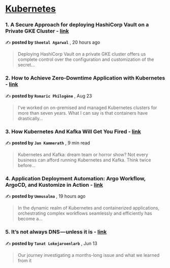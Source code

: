 
<h1><a href=https://medium.com/tag/kubernetes/recommended target="_blank" rel="noopener noreferrer">Kubernetes</a></h1>
<h3>1. A Secure Approach for deploying HashiCorp Vault on a Private GKE Cluster - <a href=https://medium.com/google-cloud/a-secure-approach-for-deploying-hashicorp-vault-on-a-private-gke-cluster-351ce9c0d831?source=tag_recommended_feed---------0-84----------kubernetes----------c3ae58f9_0c96_4950_98ba_8726c6403a16------- target="_blank" rel="noopener noreferrer">link</a></h3>

✍️ **posted by `Sheetal Agarwal`** <date> , 20 hours ago</date>

<blockquote>Deploying HashiCorp Vault on a private GKE cluster offers us complete control over the configuration and customization of the secret…</blockquote>

<h3>2. How to Achieve Zero-Downtime Application with Kubernetes - <a href=https://medium.com/devops-dev/how-to-achieve-zero-downtime-application-with-kubernetes-ba52fdea9a9b?source=tag_recommended_feed---------1-107----------kubernetes----------c3ae58f9_0c96_4950_98ba_8726c6403a16------- target="_blank" rel="noopener noreferrer">link</a></h3>

✍️ **posted by `Romaric Philogène`** <date> , Aug 23</date>

<blockquote>I’ve worked on on-premised and managed Kubernetes clusters for more than seven years. What I can say is that containers have drastically…</blockquote>

<h3>3. How Kubernetes And Kafka Will Get You Fired - <a href=https://medium.com/@jankammerath/how-kubernetes-and-kafka-will-get-you-fired-a6dccbd36c77?source=tag_recommended_feed---------2-85----------kubernetes----------c3ae58f9_0c96_4950_98ba_8726c6403a16------- target="_blank" rel="noopener noreferrer">link</a></h3>

✍️ **posted by `Jan Kammerath`** <date> , 9 min read</date>

<blockquote>Kubernetes and Kafka: dream team or horror show? Not every business can afford running Kubernetes and Kafka. Think twice before…</blockquote>

<h3>4. Application Deployment Automation: Argo Workflow, ArgoCD, and Kustomize in Action - <a href=https://medium.com/@ummusalma/application-deployment-automation-argo-workflow-argocd-and-kustomize-in-action-47db5d01d9d8?source=tag_recommended_feed---------3-84----------kubernetes----------c3ae58f9_0c96_4950_98ba_8726c6403a16------- target="_blank" rel="noopener noreferrer">link</a></h3>

✍️ **posted by `Ummusalma`** <date> , 19 hours ago</date>

<blockquote>In the dynamic realm of Kubernetes and containerized applications, orchestrating complex workflows seamlessly and efficiently has become a…</blockquote>

<h3>5. It’s not always DNS — unless it is - <a href=https://medium.com/adevinta-tech-blog/its-not-always-dns-unless-it-is-16858df17d3f?source=tag_recommended_feed---------4-107----------kubernetes----------c3ae58f9_0c96_4950_98ba_8726c6403a16------- target="_blank" rel="noopener noreferrer">link</a></h3>

✍️ **posted by `Tanat Lokejaroenlarb`** <date> , Jun 13</date>

<blockquote>Our journey investigating a months-long issue and what we learned from it</blockquote>

